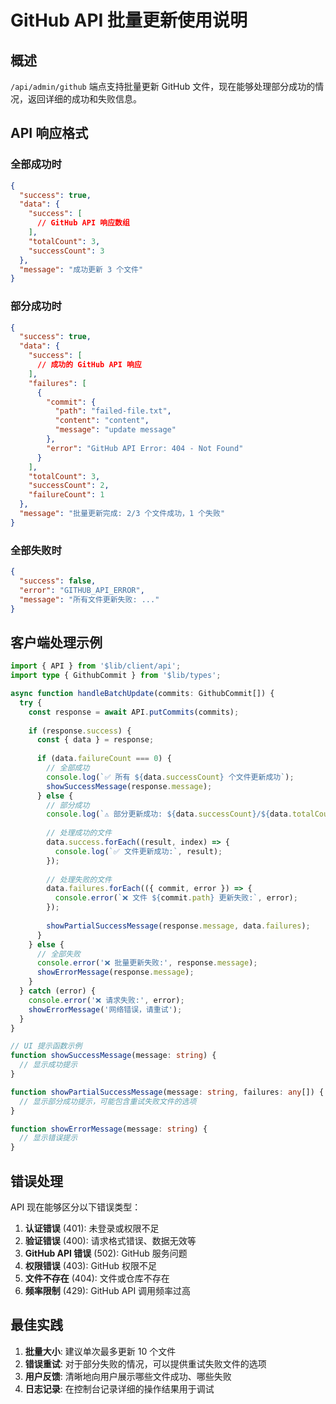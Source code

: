 # GitHub API 批量更新使用说明

## 概述

`/api/admin/github` 端点支持批量更新 GitHub 文件，现在能够处理部分成功的情况，返回详细的成功和失败信息。

## API 响应格式

### 全部成功时
```json
{
  "success": true,
  "data": {
    "success": [
      // GitHub API 响应数组
    ],
    "totalCount": 3,
    "successCount": 3
  },
  "message": "成功更新 3 个文件"
}
```

### 部分成功时
```json
{
  "success": true,
  "data": {
    "success": [
      // 成功的 GitHub API 响应
    ],
    "failures": [
      {
        "commit": {
          "path": "failed-file.txt",
          "content": "content",
          "message": "update message"
        },
        "error": "GitHub API Error: 404 - Not Found"
      }
    ],
    "totalCount": 3,
    "successCount": 2,
    "failureCount": 1
  },
  "message": "批量更新完成: 2/3 个文件成功，1 个失败"
}
```

### 全部失败时
```json
{
  "success": false,
  "error": "GITHUB_API_ERROR",
  "message": "所有文件更新失败: ..."
}
```

## 客户端处理示例

```typescript
import { API } from '$lib/client/api';
import type { GithubCommit } from '$lib/types';

async function handleBatchUpdate(commits: GithubCommit[]) {
  try {
    const response = await API.putCommits(commits);
    
    if (response.success) {
      const { data } = response;
      
      if (data.failureCount === 0) {
        // 全部成功
        console.log(`✅ 所有 ${data.successCount} 个文件更新成功`);
        showSuccessMessage(response.message);
      } else {
        // 部分成功
        console.log(`⚠️ 部分更新成功: ${data.successCount}/${data.totalCount}`);
        
        // 处理成功的文件
        data.success.forEach((result, index) => {
          console.log(`✅ 文件更新成功:`, result);
        });
        
        // 处理失败的文件
        data.failures.forEach(({ commit, error }) => {
          console.error(`❌ 文件 ${commit.path} 更新失败:`, error);
        });
        
        showPartialSuccessMessage(response.message, data.failures);
      }
    } else {
      // 全部失败
      console.error('❌ 批量更新失败:', response.message);
      showErrorMessage(response.message);
    }
  } catch (error) {
    console.error('❌ 请求失败:', error);
    showErrorMessage('网络错误，请重试');
  }
}

// UI 提示函数示例
function showSuccessMessage(message: string) {
  // 显示成功提示
}

function showPartialSuccessMessage(message: string, failures: any[]) {
  // 显示部分成功提示，可能包含重试失败文件的选项
}

function showErrorMessage(message: string) {
  // 显示错误提示
}
```

## 错误处理

API 现在能够区分以下错误类型：

1. **认证错误** (401): 未登录或权限不足
2. **验证错误** (400): 请求格式错误、数据无效等
3. **GitHub API 错误** (502): GitHub 服务问题
4. **权限错误** (403): GitHub 权限不足
5. **文件不存在** (404): 文件或仓库不存在
6. **频率限制** (429): GitHub API 调用频率过高

## 最佳实践

1. **批量大小**: 建议单次最多更新 10 个文件
2. **错误重试**: 对于部分失败的情况，可以提供重试失败文件的选项
3. **用户反馈**: 清晰地向用户展示哪些文件成功、哪些失败
4. **日志记录**: 在控制台记录详细的操作结果用于调试
